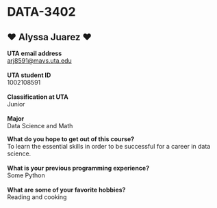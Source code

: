 # DATA-3402

  ## :heart: Alyssa Juarez :heart:
 **UTA email address**\
  arj8591@mavs.uta.edu\
  \
 **UTA student ID**\
 1002108591\
 \
 **Classification at UTA**\
 Junior\
 \
 **Major**\
 Data Science and Math
 
 **What do you hope to get out of this course?**\
 To learn the essential skills in order to be successful for a career in data science.\
 \
 **What is your previous programming experience?**\
 Some Python\
 \
 **What are some of your favorite hobbies?**\
 Reading and cooking
